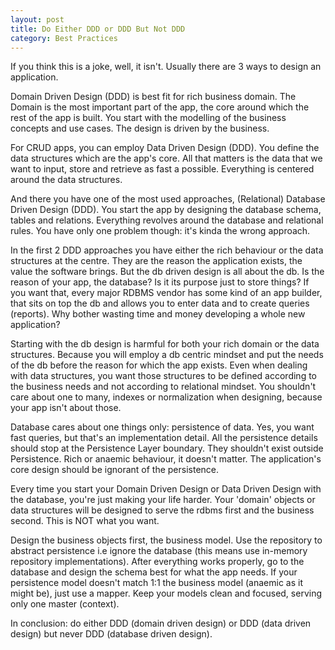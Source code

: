 ```yaml
---
layout: post
title: Do Either DDD or DDD But Not DDD
category: Best Practices
---
```


If you think this is a joke, well, it isn't. Usually there are 3 ways to design an application.

 Domain Driven Design (DDD) is best fit for rich business domain. The Domain is the most important part of the app, the core around which the rest of the app is built. You start with the modelling of the business concepts and use cases. The design is driven by the business.

 For CRUD apps, you can employ Data Driven Design (DDD). You define the data structures which are the app's core. All that matters is the data that we want to input, store and retrieve as fast a possible. Everything is centered around the data structures.

 And there you have one of the most used approaches, (Relational) Database Driven Design (DDD). You start the app by designing the database schema, tables and relations. Everything revolves around the database and relational rules. You have only one problem though: it's kinda the wrong approach.

 In the first 2 DDD approaches you have either the rich behaviour or the data structures at the centre. They are the reason the application exists, the value the software brings. But the db driven design is all about the db. Is the reason of your app, the database? Is it its purpose just to store things? If you want that, every major RDBMS vendor has some kind of an app builder, that sits on top the db and allows you to enter data and to create queries (reports). Why bother wasting time and money developing a whole new application?

 Starting with the db design is harmful for both your rich domain or the data structures. Because you will employ a db centric mindset and put the needs of the db before the reason for which the app exists. Even when dealing with data structures, you want those structures to be defined according to the business needs and not according to relational mindset. You shouldn't care about one to many, indexes or normalization when designing, because your app isn't about those.

 Database cares about one things only: persistence of data. Yes, you want fast queries, but that's an implementation detail. All the persistence details should stop at the Persistence Layer boundary. They shouldn't exist outside Persistence. Rich or anaemic behaviour, it doesn't matter. The application's core design should be ignorant of the persistence.

 Every time you start your Domain Driven Design or Data Driven Design with the database, you're just making your life harder. Your 'domain' objects or data structures will be designed to serve the rdbms first and the business second. This is NOT what you want.

 Design the business objects first, the business model. Use the repository to abstract persistence i.e ignore the database (this means use in-memory repository implementations). After everything works properly, go to the database and design the schema best for what the app needs. If your persistence model doesn't match 1:1 the business model (anaemic as it might be), just use a mapper. Keep your models clean and focused, serving only one master (context).

 In conclusion: do either DDD (domain driven design) or DDD (data driven design) but never DDD (database driven design). 


